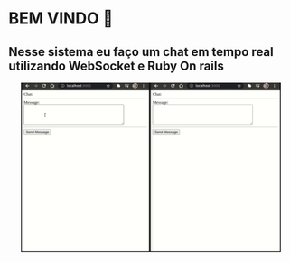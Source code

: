 # BEM VINDO :wave:

## Nesse sistema eu faço um chat em tempo real utilizando WebSocket e Ruby On rails

<p align="Center">
  <img width="460" height="300" src="app/assets/to_readme/simpleChat.gif">
</p>
